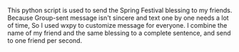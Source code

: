 This python script is used to send the Spring Festival blessing to my friends. Because Group-sent message isn't sincere and text
one by one needs a lot of time, So I used wxpy to customize message for everyone. I combine the name of my friend and the same 
blessing to a complete sentence, and send to one friend per second.
